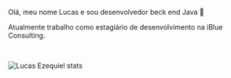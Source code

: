Olá, meu nome Lucas e sou desenvolvedor beck end Java 👋

Atualmente trabalho como estagiário de desenvolvimento na iBlue Consulting. 

<br>

![Lucas Ezequiel stats](https://github-readme-stats.vercel.app/api?username=lucasbezq&show_icons=true&theme=radical)

